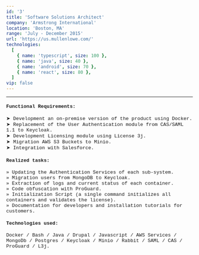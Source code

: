 ```yaml
---
id: '3'
title: 'Software Solutions Architect'
company: 'Armstrong International'
location: 'Boston, MA'
range: 'July - December 2015'
url: 'https://us.mullenlowe.com/'
technologies:
  [
    { name: 'typescript', size: 100 },
    { name: 'java', size: 40 },
    { name: 'android', size: 70 },
    { name: 'react', size: 80 },
  ]
vip: false
---
```


---

<font size = 2 face = "Courier New" >

#### Functional Requirements:

➤ Development an on-premise version of the product using Docker.  
➤ Replacement of the User Authentication module from CAS/SAML 1.1 to Keycloak.  
➤ Development Licensing module using License 3j.  
➤ Migration AWS S3 Buckets to Minio.  
➤ Integration with Salesforce.

#### Realized tasks:

» Updating the Authentication Services of each sub-system.  
» Migration users from MongoDB to Keycloak.  
» Extraction of logs and current status of each container.  
» Code obfuscation with ProGuard.  
» Initialization Script (a single command initializes all containers and validates the license).  
» Documentation for developers and installation tutorials for customers.

#### Technologies used:

Docker / Bash / Java / Drupal / Javascript / AWS Services / MongoDb / Postgres / Keycloak / Minio / Rabbit / SAML / CAS / ProGuard / L3j.

</font>
